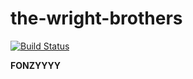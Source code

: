 # the-wright-brothers

[![Build Status](https://travis-ci.com/fonsp/the-wright-brothers.svg?branch=master)](https://travis-ci.com/fonsp/the-wright-brothers)

**FONZYYYY**

